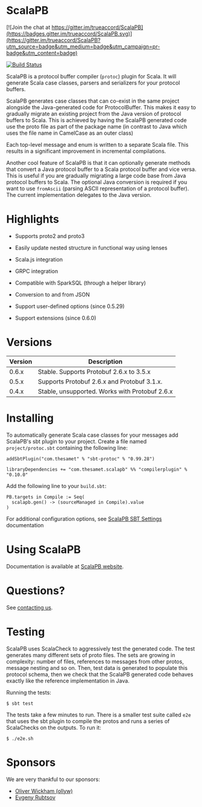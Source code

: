 ScalaPB
=======

[![Join the chat at https://gitter.im/trueaccord/ScalaPB](https://badges.gitter.im/trueaccord/ScalaPB.svg)](https://gitter.im/trueaccord/ScalaPB?utm_source=badge&utm_medium=badge&utm_campaign=pr-badge&utm_content=badge)

[![Build Status](https://travis-ci.org/scalapb/ScalaPB.svg?branch=master)](https://travis-ci.org/scalapb/ScalaPB)

ScalaPB is a protocol buffer compiler (`protoc`) plugin for Scala. It will
generate Scala case classes, parsers and serializers for your protocol
buffers.

ScalaPB generates case classes that can co-exist in the same project alongside
the Java-generated code for ProtocolBuffer. This makes it easy to gradually
migrate an existing project from the Java version of protocol buffers to
Scala. This is achieved by having the ScalaPB generated code use the proto
file as part of the package name (in contrast to Java which uses the file name
in CamelCase as an outer class)

Each top-level message and enum is written to a separate Scala file. This
results in a significant improvement in incremental compilations.

Another cool feature of ScalaPB is that it can optionally generate methods
that convert a Java protocol buffer to a Scala protocol buffer and vice versa.
This is useful if you are gradually migrating a large code base from Java
protocol buffers to Scala.  The optional Java conversion is required if you
want to use `fromAscii` (parsing ASCII representation of a protocol buffer).
The current implementation delegates to the Java version.

Highlights
==========

- Supports proto2 and proto3

- Easily update nested structure in functional way using lenses

- Scala.js integration

- GRPC integration

- Compatible with SparkSQL (through a helper library)

- Conversion to and from JSON

- Support user-defined options (since 0.5.29)

- Support extensions (since 0.6.0)

Versions
========

Version | Description
------- | -----------
0.6.x   | Stable. Supports Protobuf 2.6.x to 3.5.x
0.5.x   | Supports Protobuf 2.6.x and Protobuf 3.1.x.
0.4.x   | Stable, unsupported. Works with Protobuf 2.6.x


Installing
==========

To automatically generate Scala case classes for your messages add ScalaPB's
sbt plugin to your project. Create a file named `project/protoc.sbt`
containing the following line:

    addSbtPlugin("com.thesamet" % "sbt-protoc" % "0.99.28")

    libraryDependencies += "com.thesamet.scalapb" %% "compilerplugin" % "0.10.0"

Add the following line to your `build.sbt`:

    PB.targets in Compile := Seq(
      scalapb.gen() -> (sourceManaged in Compile).value
    )

For additional configuration options, see [ScalaPB SBT Settings](https://scalapb.github.io/sbt-settings.html) documentation

Using ScalaPB
=============

Documentation is available at [ScalaPB website](https://scalapb.github.io/).

Questions?
==========

See [contacting us](https://scalapb.github.io/contact.html).


Testing
=======

ScalaPB uses ScalaCheck to aggressively test the generated code. The test
generates many different sets of proto files. The sets are growing in
complexity: number of files, references to messages from other protos, message
nesting and so on. Then, test data is generated to populate this protocol
schema, then we check that the ScalaPB generated code behaves exactly like
the reference implementation in Java.

Running the tests:

    $ sbt test

The tests take a few minutes to run. There is a smaller test suite called
`e2e` that uses the sbt plugin to compile the protos and runs a series of
ScalaChecks on the outputs. To run it:

    $ ./e2e.sh

Sponsors
========
We are very thankful to our sponsors: 

* [Oliver Wickham (ollyw)](https://github.com/ollyw)
* [Evgeny Rubtsov](https://github.com/bikaras)
